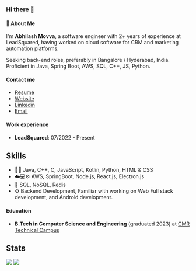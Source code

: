 
<!-- 
<p align="center">
  <img src="https://dynamic.brandcrowd.com/asset/logo/85f42d8f-d011-495b-86d6-13a7ed367e06/logo-search-grid-1x?v=637861100082100000&text=Abhilash+Movva&colorpalette=red" alt="Abhilash Movva" />
</p> 
-->

### Hi there 👋

#### 💬 About Me
I'm **Abhilash Movva**, a software engineer with 2+ years of experience at LeadSquared, having worked on cloud software for CRM and marketing automation platforms.

Seeking back-end roles, preferably in Bangalore / Hyderabad, India. Proficient in Java, Spring Boot, AWS, SQL, C++, JS, Python.

#### Contact me
- [Resume]()
- [Website](https://abhim8.github.io/Portfolio)
- [Linkedin](https://www.linkedin.com/in/abhilashmovva)
- [Email](mailto:abhilash.movva@gmail.com)

#### Work experience
- **LeadSquared**: 07/2022 - Present

## Skills
- 👨‍💻 Java, C++, C, JavaScript, Kotlin, Python, HTML & CSS 
- ☁️💻⚙️ AWS, SpringBoot, Node.js, React.js, Electron.js
- 💽 SQL, NoSQL, Redis
- ⚙️ Backend Development, Familiar with working on Web Full stack development, and Android development.
  
#### Education
- **B.Tech in Computer Science and Engineering** (graduated 2023) at [CMR Technical Campus](https://cmrtc.ac.in)


<!-- ### Hey! 👋
I'm Abhilash Movva, a software engineer from India.

- 👥 SDE @LeadSquared, Bangalore

## Skills
- 👨‍💻 Java, C++, C, JavaScript, Kotlin, Python, PHP, HTML/CSS
- ⚙️ SpringBoot Framework, Node.js, React.js, Electron.js
- ⚙️ Web Full stack development, familar with Android development
- 💽 MySQL, SQL, Mongo

## Contact
- [abhilashmovva.tech](https://abhilashmovva.tech)
- [@abhilashmovva](https://www.linkedin.com/in/abhilash-movva-b979791a1) on LinkedIn
- [@abhilashmovva](https://www.instagram.com/abhilashmovva) on Instagram
- reach me on **abhilash.movva@gmail.com**

## About
- 🌱 I’m currently learning **AWS**.
- 💬 Ask me about **Java, **C++, and DSA**
- ⚡ Fun fact: I believe there are only two ways to write error-free programs; only the third one works 😄 
<be>
-->


<!-- <img align="right" alt="Coding" width="400" src="https://raw.githubusercontent.com/saimanoharhm/saimanoharhm/main/coding.webp"> -->
<!-- 👯 I’m looking to collaborate on -->
<!-- - 🤝 I’m looking for help with agd -->

<!-- <img align="left" src="https://github-readme-stats.vercel.app/api/top-langs?username=abhim8&show_icons=true&locale=en&layout=compact" alt="abhim8"/> -->

<!-- <img align="center" src="https://github-readme-stats.vercel.app/api?username=abhim8&show_icons=true&locale=en" alt="abhim8" /> -->
## Stats
![](https://roadmap.sh/card/wide/67702caa70129741a8c8e989?variant=dark) ![](https://github-readme-stats.vercel.app/api/top-langs?username=abhim8&show_icons=true&locale=en&layout=donut)
<!-- ![](https://github-readme-stats.vercel.app/api?username=abhim8&show_icons=true&locale=en) -->

<!-- <p> <img src="https://github-readme-stats.vercel.app/api?username=abhim8&&show_icons=true&title_color=ffffff&icon_color=bb2acf&text_color=daf7dc&bg_color=191919"> </p> -->

<!-- <p> <img align="center" src="https://github-readme-streak-stats.herokuapp.com/?user=abhim8&" alt="abhim8" /></p> -->
<br>



